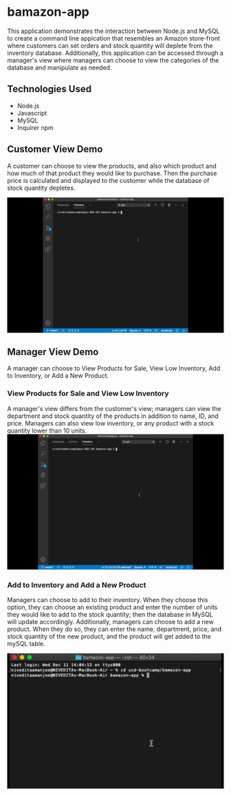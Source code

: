 # bamazon-app
This application demonstrates the interaction between Node.js and MySQL to create a command line appication that resembles an Amazon store-front where customers can set orders and stock quantity will deplete from the inventory database. Additionally, this application can be accessed through a manager's view where managers can choose to view the categories of the database and manipulate as needed. 

## Technologies Used
* Node.js
* Javascript 
* MySQL 
* Inquirer npm 


## Customer View Demo 

A customer can choose to view the products, and also which product and how much of that product they would like to purchase. Then the purchase price is calculated and displayed to the customer while the database of stock quantity depletes. 

![Customer View Demo](demoVideos/BamazonCustomerDemo.gif)


## Manager View Demo

A manager can choose to View Products for Sale, View Low Inventory, Add to Inventory, or Add a New Product.  

### View Products for Sale and View Low Inventory 

A manager's view differs from the customer's view; managers can view the department and stock quantity of the products in addition to name, ID, and price. Managers can also view low inventory, or any product with a stock quantity lower than 10 units. 
![Manager View Demo 1](demoVideos/BamazonManagerDemo1.gif)

### Add to Inventory and Add a New Product 

Managers can choose to add to their inventory. When they choose this option, they can choose an existing product and enter the number of units they would like to add to the stock quantity; then the database in MySQL will update accordingly. Additionally, managers can choose to add a new product. When they do so, they can enter the name, department, price, and stock quantity of the new product, and the product will get added to the mySQL table. 

![Manager View Demo 2](demoVideos/BamazonManagerDemo2.gif)
